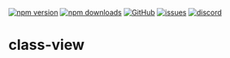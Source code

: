 [![npm version](https://img.shields.io/npm/v/@itrocks/class-view?logo=npm)](https://www.npmjs.org/package/@itrocks/class-view)
[![npm downloads](https://img.shields.io/npm/dm/@itrocks/class-view)](https://www.npmjs.org/package/@itrocks/class-view)
[![GitHub](https://img.shields.io/github/last-commit/itrocks-ts/class-view?color=2dba4e&label=commit&logo=github)](https://github.com/itrocks-ts/class-view)
[![issues](https://img.shields.io/github/issues/itrocks-ts/class-view)](https://github.com/itrocks-ts/class-view/issues)
[![discord](https://img.shields.io/discord/1314141024020467782?color=7289da&label=discord&logo=discord&logoColor=white)](https://25.re/ditr)

# class-view
